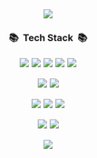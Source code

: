 <div align="center">
    <img src="https://capsule-render.vercel.app/api?type=waving&height=300&color=gradient&customColorList=2&text=Seongmin%20Lee&section=header&reversal=false&fontAlign=50&fontAlignY=50&animation=fadeIn">
</div>

<h3 align="center">📚&nbsp;&nbsp;Tech Stack&nbsp;&nbsp;📚</h3>
<div align="center" style="margin-top:20px; display:flex; justify-content:center;">
    <img src="https://img.shields.io/badge/JavaScript-F7DF1E?style=for-the-badge&logo=JavaScript&logoColor=white" />
    <img style="margin-left:5px;" src="https://img.shields.io/badge/TypeScript-007ACC?style=for-the-badge&logo=typescript&logoColor=white" />
    <img style="margin-left:5px;" src="https://img.shields.io/badge/Node.js-43853D?style=for-the-badge&logo=node.js&logoColor=white" />
    <img style="margin-left:5px;" src="https://img.shields.io/badge/Express.js-404D59?style=for-the-badge" />
    <img style="margin-left:5px;" src="https://img.shields.io/badge/React-20232A?style=for-the-badge&logo=react&logoColor=61DAFB" />
</div>
<div style="margin-top:20px; display:flex; justify-content:center;">
    <img src="https://img.shields.io/badge/C%23-239120?style=for-the-badge&logo=c-sharp&logoColor=white" />
    <img style="margin-left:5px;" src="https://img.shields.io/badge/Unity-100000?style=for-the-badge&logo=unity&logoColor=white" />
</div>
<div style="margin-top:20px; display:flex; justify-content:center;">
    <img src="https://img.shields.io/badge/MongoDB-4EA94B?style=for-the-badge&logo=mongodb&logoColor=white" />
    <img style="margin-left:5px;" src="https://img.shields.io/badge/redis-%23DD0031.svg?&style=for-the-badge&logo=redis&logoColor=white" />
    <img style="margin-left:5px;" src="https://img.shields.io/badge/Firebase-039BE5?style=for-the-badge&logo=Firebase&logoColor=white" />
</div>
<div style="margin-top:20px; display:flex; justify-content:center;">
    <img src="https://img.shields.io/badge/Amazon_AWS-232F3E?style=for-the-badge&logo=amazon-aws&logoColor=white" />
    <img style="margin-left:5px;" src="https://img.shields.io/badge/Google_Cloud-4285F4?style=for-the-badge&logo=google-cloud&logoColor=white" />
</div>
<div style="margin-top:20px; display:flex; justify-content:center;">
    <img src="https://img.shields.io/badge/Visual_Studio_Code-0078D4?style=for-the-badge&logo=visual%20studio%20code&logoColor=white" />
</div>

